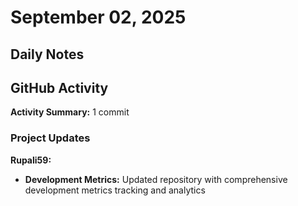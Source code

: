 # September 02, 2025

## Daily Notes

## GitHub Activity

**Activity Summary:** 1 commit

### Project Updates

**Rupali59:**
- **Development Metrics:** Updated repository with comprehensive development metrics tracking and analytics

